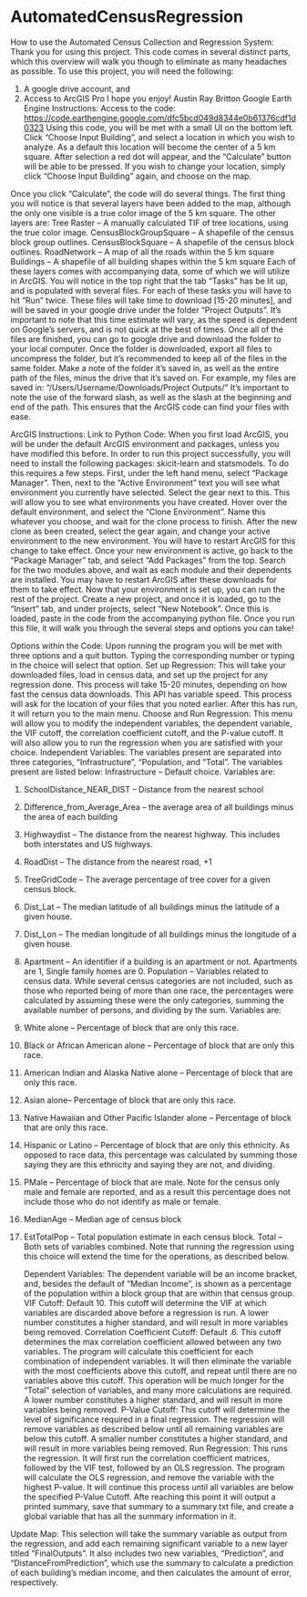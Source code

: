 # AutomatedCensusRegression
How to use the Automated Census Collection and Regression System:
Thank you for using this project. This code comes in several distinct parts, which this overview will walk you though to eliminate as many headaches as possible. To use this project, you will need the following:
1.	A google drive account, and
2.	Access to ArcGIS Pro
I hope you enjoy!
Austin Ray Britton
Google Earth Engine Instructions:
Access to the code: https://code.earthengine.google.com/dfc5bcd049d8344e0b61376cdf1d0323
Using this code, you will be met with a small UI on the bottom left. Click “Choose Input Building”, and select a location in which you wish to analyze. As a default this location will become the center of a 5 km square. After selection a red dot will appear, and the “Calculate” button will be able to be pressed. If you wish to change your location, simply click “Choose Input Building” again, and choose on the map.

Once you click “Calculate”, the code will do several things. The first thing you will notice is that several layers have been added to the map, although the only one visible is a true color image of the 5 km square. The other layers are:
Tree Raster – A manually calculated TIF of tree locations, using the true color image.
CensusBlockGroupSquare – A shapefile of the census block group outlines.
CensusBlockSquare – A shapefile of the census block outlines.
RoadNetwork – A map of all the roads within the 5 km square
Buildings – A shapefile of all building shapes within the 5 km square
Each of these layers comes with accompanying data, some of which we will utilize in ArcGIS. You will notice in the top right that the tab “Tasks” has be lit up, and is populated with several files. For each of these tasks you will have to hit “Run” twice. These files will take time to download [15-20 minutes], and will be saved in your google drive under the folder “Project Outputs”. It’s important to note that this time estimate will vary, as the speed is dependent on Google’s servers, and is not quick at the best of times.
Once all of the files are finished, you can go to google drive and download the folder to your local computer. Once the folder is downloaded, export all files to uncompress the folder, but it’s recommended to keep all of the files in the same folder.
Make a note of the folder it’s saved in, as well as the entire path of the files, minus the drive that it’s saved on. For example, my files are saved in:
“/Users/Username/Downloads/Project Outputs/”
It’s important to note the use of the forward slash, as well as the slash at the beginning and end of the path. This ensures that the ArcGIS code can find your files with ease.

ArcGIS Instructions:
Link to Python Code:
When you first load ArcGIS, you will be under the default ArcGIS environment and packages, unless you have modified this before. In order to run this project successfully, you will need to install the following packages: skicit-learn and statsmodels.
To do this requires a few steps. First, under the left hand menu, select “Package Manager”. Then, next to the “Active Environment” text you will see what environment you currently have selected. Select the gear next to this. This will allow you to see what environments you have created. Hover over the default environment, and select the “Clone Environment”. Name this whatever you choose, and wait for the clone process to finish. 
After the new clone as been created, select the gear again, and change your active environment to the new environment. You will have to restart ArcGIS for this change to take effect.
Once your new environment is active, go back to the “Package Manager” tab, and select “Add Packages” from the top. Search for the two modules above, and wait as each module and their dependents are installed. You may have to restart ArcGIS after these downloads for them to take effect.
Now that your environment is set up, you can run the rest of the project. 
Create a new project, and once it is loaded, go to the “Insert” tab, and under projects, select “New Notebook”. Once this is loaded, paste in the code from the accompanying python file. Once you run this file, it will walk you through the several steps and options you can take!

Options within the Code:
Upon running the program you will be met with three options and a quit button. Typing the corresponding number or typing in the choice will select that option. 
Set up Regression: This will take your downloaded files, load in census data, and set up the project for any regression done. This process will take 15-20 minutes, depending on how fast the census data downloads. This API has variable speed.  This process will ask for the location of your files that you noted earlier.
After this has run, it will return you to the main menu.
Choose and Run Regression: This menu will allow you to modify the independent variables, the dependent variable, the VIF cutoff, the correlation coefficient cutoff, and the P-value cutoff. It will also allow you to run the regression when you are satisfied with your choice.
	Independent Variables: The variables present are separated into three categories, “Infrastructure”, “Population, and “Total”. The variables present are listed below:
		Infrastructure – Default choice. Variables are:
1.	SchoolDistance_NEAR_DIST – Distance from the nearest school
2.	Difference_from_Average_Area – the average area of all buildings minus the area of each building
3.	Highwaydist – The distance from the nearest highway. This includes both interstates and US highways.
4.	RoadDist – The distance from the nearest road, +1
5.	TreeGridCode – The average percentage of tree cover for a given census block.
6.	Dist_Lat – The median latitude of all buildings minus the latitude of a given house.
7.	Dist_Lon – The median longitude of all buildings minus the longitude of a given house.
8.	Apartment – An identifier if a building is an apartment or not. Apartments are 1, Single family homes are 0.
Population – Variables related to census data. While several census categories are not included, such as those who reported being of more than one race, the percentages were calculated by assuming these were the only categories, summing the available number of persons, and dividing by the sum. Variables are:
1.	White alone – Percentage of block that are only this race.
2.	Black or African American alone – Percentage of block that are only this race.
3.	American Indian and Alaska Native alone – Percentage of block that are only this race.
4.	Asian alone– Percentage of block that are only this race.
5.	Native Hawaiian and Other Pacific Islander alone – Percentage of block that are only this race.
6.	Hispanic or Latino – Percentage of block that are only this ethnicity. As opposed to race data, this percentage was calculated by summing those saying they are this ethnicity and saying they are not, and dividing.
7.	PMale – Percentage of block that are male. Note for the census only male and female are reported, and as a result this percentage does not include those who do not identify as male or female.
8.	MedianAge – Median age of census block
9.	EstTotalPop – Total population estimate in each census block.
Total – Both sets of variables combined. Note that running the regression using this choice will extend the time for the operations, as described below.

	Dependent Variables: The dependent variable will be an income bracket, and, besides the default of “Median Income”, is shown as a percentage of the population within a block group that are within that census group.
	VIF Cutoff: Default 10. This cutoff will determine the VIF at which variables are discarded above before a regression is run. A lower number constitutes a higher standard, and will result in more variables being removed.
	Correlation Coefficient Cutoff: Default .6. This cutoff determines the max correlation coefficient allowed between any two variables. The program will calculate this coefficient for each combination of independent variables. It will then eliminate the variable with the most coefficients above this cutoff, and repeat until there are no variables above this cutoff. This operation will be much longer for the “Total” selection of variables, and many more calculations are required. A lower number constitutes a higher standard, and will result in more variables being removed.
	P-Value Cutoff: This cutoff will determine the level of significance required in a final regression. The regression will remove variables as described below until all remaining variables are below this cutoff. A smaller number constitutes a higher standard, and will result in more variables being removed.
	Run Regression: This runs the regression. It will first run the correlation coefficient matrices, followed by the VIF test, followed by an OLS regression. The program will calculate the OLS regression, and remove the variable with the highest P-value. It will continue this process until all variables are below the specified P-Value Cutoff. Afte reaching this point it will output a printed summary, save that summary to a summary.txt file, and create a global variable that has all the summary information in it.

Update Map: This selection will take the summary variable as output from the regression, and add each remaining significant variable to a new layer titled “FinalOutputs”. It also includes two new variables, “Prediction”, and “DistanceFromPrediction”, which use the summary to calculate a prediction of each building’s median income, and then calculates the amount of error, respectively. 

